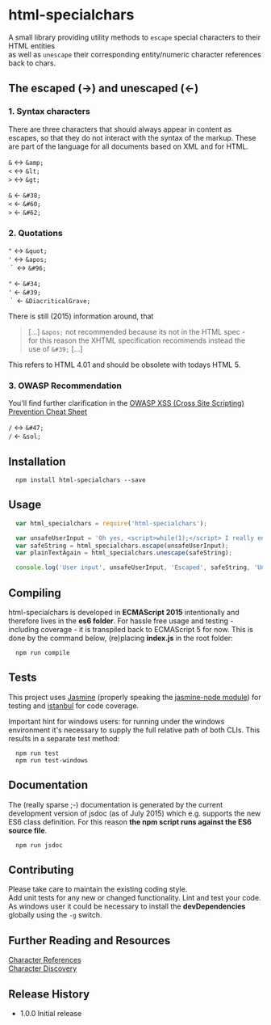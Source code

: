 # html-specialchars
A small library providing utility methods to `escape` special characters
to their HTML entities  
as well as `unescape` their corresponding entity/numeric character 
references back to chars.

## The escaped (&#8594;) and unescaped (&#8592;)

### 1. Syntax characters
There are three characters that should always appear in content as escapes, 
so that they do not interact with the syntax of the markup. These are part 
of the language for all documents based on XML and for HTML.

`&` &#8596; `&amp;`  
`<` &#8596; `&lt;`  
`>` &#8596; `&gt;`  

`&` &#8592; `&#38;`  
`<` &#8592; `&#60;`  
`>` &#8592; `&#62;`  


### 2. Quotations 
`"` &#8596; `&quot;`  
`'` &#8596; `&apos;`  
&nbsp;\`&nbsp; &#8596; `&#96;`  

`"` &#8592; `&#34;`  
`'` &#8592; `&#39;`  
&nbsp;\`&nbsp; &#8592; `&DiacriticalGrave;`  

There is still (2015) information around, that 
> [...] `&apos;` not recommended because its not in the HTML spec -  
> for this reason the XHTML specification recommends instead the  
> use of `&#39;` [...]

This refers to HTML 4.01 and should be obsolete with todays HTML 5.


### 3. OWASP Recommendation
You'll find further clarification in the [OWASP XSS (Cross Site Scripting) Prevention Cheat Sheet](https://www.owasp.org/index.php/XSS_%28Cross_Site_Scripting%29_Prevention_Cheat_Sheet#RULE_.231_-_HTML_Escape_Before_Inserting_Untrusted_Data_into_HTML_Element_Content)

`/` &#8596; `&#47;`  
`/` &#8592; `&sol;`  


## Installation
```shell
  npm install html-specialchars --save
```


## Usage
```javascript
  var html_specialchars = require('html-specialchars');

  var unsafeUserInput = 'Oh yes, <script>while(1);</script> I really enjoyed your party!';
  var safeString = html_specialchars.escape(unsafeUserInput);
  var plainTextAgain = html_specialchars.unescape(safeString);

  console.log('User input', unsafeUserInput, 'Escaped', safeString, 'Unescaped', plainTextAgain);
```


## Compiling
html-specialchars is developed in **ECMAScript 2015** intentionally and therefore 
lives in the **es6 folder**. For hassle free usage and testing - including coverage -
it is transpiled back to ECMAScript 5 for now. This is done by the command below,
(re)placing **index.js** in the root folder:

```shell
  npm run compile
```


## Tests
This project uses [Jasmine](http://jasmine.github.io/) (properly speaking the 
[jasmine-node module](https://github.com/mhevery/jasmine-node)) for testing 
and [istanbul](https://github.com/gotwarlost/istanbul) for code coverage.

Important hint for windows users: for running under the windows environment 
it's necessary to supply the full relative path of both CLIs. 
This results in a separate test method:

```shell
  npm run test
  npm run test-windows
```


## Documentation
The (really sparse ;-) documentation is generated by the current development 
version of jsdoc (as of July 2015) which e.g. supports the new ES6 class 
definition. For this reason **the npm script runs against the ES6 source file**.

```shell
  npm run jsdoc
```


## Contributing
Please take care to maintain the existing coding style.  
Add unit tests for any new or changed functionality. Lint and test your code.  
As windows user it could be necessary to install the **devDependencies** globally 
using the  `-g` switch.


## Further Reading and Resources
[Character References](http://www.w3.org/TR/REC-html40/charset.html#h-5.3)  
[Character Discovery](http://www.amp-what.com/)  


## Release History
* 1.0.0 Initial release
